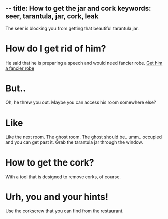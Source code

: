 --
title: How to get the jar and cork
keywords: seer, tarantula, jar, cork, leak
--

The seer is blocking you from getting that beautiful tarantula jar.

# How do I get rid of him?
He said that he is preparing a speech and would need fancier robe. [Get him a fancier robe](05-seer)

# But..
Oh, he threw you out. Maybe you can access his room somewhere else?

# Like
Like the next room. The ghost room. The ghost should be.. umm.. occupied and you can get past it. Grab the tarantula jar through the window.

# How to get the cork?
With a tool that is designed to remove corks, of course.

# Urh, you and your hints!
Use the corkscrew that you can find from the restaurant.